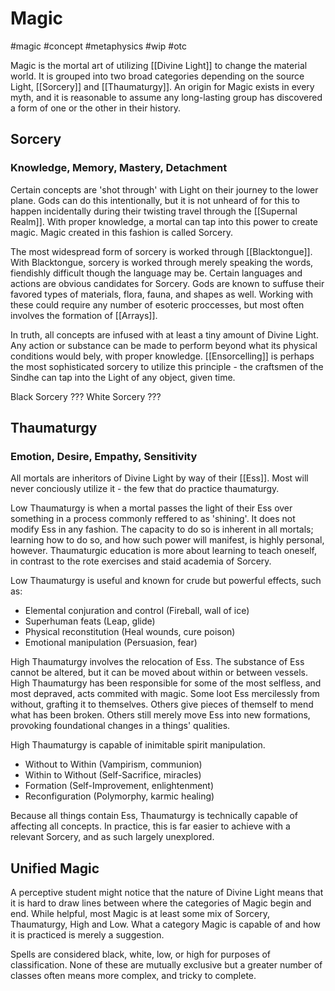 # Magic
#magic #concept #metaphysics #wip #otc

Magic is the mortal art of utilizing [[Divine Light]] to change the material world. It is grouped into two broad categories depending on the source Light, [[Sorcery]] and [[Thaumaturgy]]. An origin for Magic exists in every myth, and it is reasonable to assume any long-lasting group has discovered a form of one or the other in their history.

## Sorcery
### Knowledge, Memory, Mastery, Detachment
Certain concepts are 'shot through' with Light on their journey to the lower plane. Gods can do this intentionally, but it is not unheard of for this to happen incidentally during their twisting travel through the [[Supernal Realm]]. With proper knowledge, a mortal can tap into this power to create magic. Magic created in this fashion is called Sorcery.

The most widespread form of sorcery is worked through [[Blacktongue]]. With Blacktongue, sorcery is worked through merely speaking the words, fiendishly difficult though the language may be. Certain languages and actions are obvious candidates for Sorcery. Gods are known to suffuse their favored types of materials, flora, fauna, and shapes as well. Working with these could require any number of esoteric proccesses, but most often involves the formation of [[Arrays]].

In truth, all concepts are infused with at least a tiny amount of Divine Light. Any action or substance can be made to perform beyond what its physical conditions would bely, with proper knowledge. [[Ensorcelling]] is perhaps the most sophisticated sorcery to utilize this principle - the craftsmen of the Sindhe can tap into the Light of any object, given time.

Black Sorcery
???
White Sorcery
???

## Thaumaturgy
### Emotion, Desire, Empathy, Sensitivity
All mortals are inheritors of Divine Light by way of their [[Ess]]. Most will never conciously utilize it - the few that do practice thaumaturgy.

Low Thaumaturgy is when a mortal passes the light of their Ess over something in a process commonly reffered to as 'shining'. It does not modify Ess in any fashion. The capacity to do so is inherent in all mortals; learning how to do so, and how such power will manifest, is highly personal, however. Thaumaturgic education is more about learning to teach oneself, in contrast to the rote exercises and staid academia of Sorcery.

Low Thaumaturgy is useful and known for crude but powerful effects, such as:
 - Elemental conjuration and control (Fireball, wall of ice)
 - Superhuman feats (Leap, glide)
 - Physical reconstitution (Heal wounds, cure poison)
 - Emotional manipulation (Persuasion, fear)

High Thaumaturgy involves the relocation of Ess. The substance of Ess cannot be altered, but it can be moved about within or between vessels. High Thaumaturgy has been responsible for some of the most selfless, and most depraved, acts commited with magic. Some loot Ess mercilessly from without, grafting it to themselves. Others give pieces of themself to mend what has been broken. Others still merely move Ess into new formations, provoking foundational changes in a things' qualities.

High Thaumaturgy is capable of inimitable spirit manipulation.
 - Without to Within (Vampirism, communion)
 - Within to Without (Self-Sacrifice, miracles)
 - Formation (Self-Improvement, enlightenment)
 - Reconfiguration (Polymorphy, karmic healing)

Because all things contain Ess, Thaumaturgy is technically capable of affecting all concepts. In practice, this is far easier to achieve with a relevant Sorcery, and as such largely unexplored.

## Unified Magic

A perceptive student might notice that the nature of Divine Light means that it is hard to draw lines between where the categories of Magic begin and end. While helpful, most Magic is at least some mix of Sorcery, Thaumaturgy, High and Low. What a category Magic is capable of and how it is practiced is merely a suggestion.

Spells are considered black, white, low, or high for purposes of classification. None of these are mutually exclusive but a greater number of classes often means more complex, and tricky to complete.
